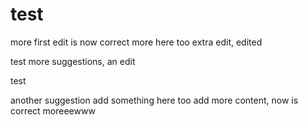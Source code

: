 # test

more
first edit is now correct
more here too
extra edit, edited

test
more suggestions, an edit

test

another suggestion
add something here too
add more content, now is correct
moreeewww

